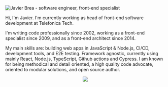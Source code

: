 <img src="https://raw.githubusercontent.com/javierbrea/javierbrea/main/assets/github-profile-header.jpg" alt="Javier Brea - software engineer, front-end specialist">

Hi, I'm Javier. I'm currently working as head of front-end software development at Telefonica Tech.

I'm writing code professionally since 2002, working as a front-end specialist since 2009, and as a front-end architect since 2014.

My main skills are: building web apps in JavaScript & Node.js, CI/CD, development tools, and E2E testing. Framework agnostic, currently using mainly React, Node.js, TypeScript, Github actions and Cypress. I am known for being methodical and detail oriented, a high quality code advocate, oriented to modular solutions, and open source author.

<p align="center">
  <a href="https://github.com/javierbrea">
    <img align="center" src="https://github-readme-stats.vercel.app/api?username=javierbrea&count_private=true&show_icons=true&theme=light" />
  </a>
</p>
